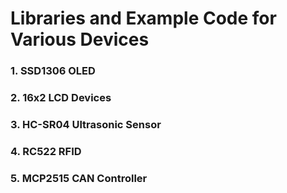 <h1> Libraries and Example Code for Various Devices </h1> 
<h3> 1. SSD1306 OLED </h3>
<h3> 2. 16x2 LCD Devices </h3>
<h3> 3. HC-SR04 Ultrasonic Sensor </h3>
<h3> 4. RC522 RFID </h3>
<h3> 5. MCP2515 CAN Controller </h3>
